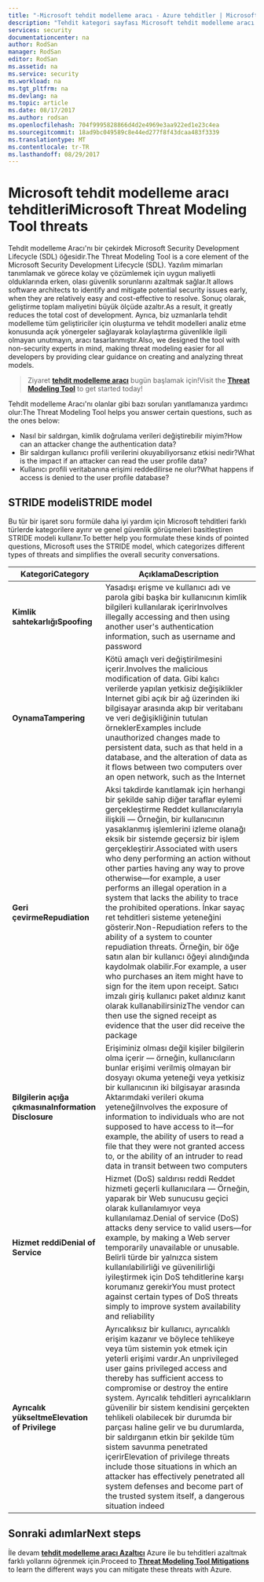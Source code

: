 ```yaml
---
title: "-Microsoft tehdit modelleme aracı - Azure tehditler | Microsoft Docs"
description: "Tehdit kategori sayfası Microsoft tehdit modelleme aracı için kullanıma sunulan tüm kategorileri içeren tehditleri oluşturulur."
services: security
documentationcenter: na
author: RodSan
manager: RodSan
editor: RodSan
ms.assetid: na
ms.service: security
ms.workload: na
ms.tgt_pltfrm: na
ms.devlang: na
ms.topic: article
ms.date: 08/17/2017
ms.author: rodsan
ms.openlocfilehash: 704f9995828866d4d2e4969e3aa922ed1e23c4ea
ms.sourcegitcommit: 18ad9bc049589c8e44ed277f8f43dcaa483f3339
ms.translationtype: MT
ms.contentlocale: tr-TR
ms.lasthandoff: 08/29/2017
---
```

# <a name="microsoft-threat-modeling-tool-threats"></a><span data-ttu-id="96546-103">Microsoft tehdit modelleme aracı tehditleri</span><span class="sxs-lookup"><span data-stu-id="96546-103">Microsoft Threat Modeling Tool threats</span></span>

<span data-ttu-id="96546-104">Tehdit modelleme Aracı'nı bir çekirdek Microsoft Security Development Lifecycle (SDL) öğesidir.</span><span class="sxs-lookup"><span data-stu-id="96546-104">The Threat Modeling Tool is a core element of the Microsoft Security Development Lifecycle (SDL).</span></span> <span data-ttu-id="96546-105">Yazılım mimarları tanımlamak ve görece kolay ve çözümlemek için uygun maliyetli olduklarında erken, olası güvenlik sorunlarını azaltmak sağlar.</span><span class="sxs-lookup"><span data-stu-id="96546-105">It allows software architects to identify and mitigate potential security issues early, when they are relatively easy and cost-effective to resolve.</span></span> <span data-ttu-id="96546-106">Sonuç olarak, geliştirme toplam maliyetini büyük ölçüde azaltır.</span><span class="sxs-lookup"><span data-stu-id="96546-106">As a result, it greatly reduces the total cost of development.</span></span> <span data-ttu-id="96546-107">Ayrıca, biz uzmanlarla tehdit modelleme tüm geliştiriciler için oluşturma ve tehdit modelleri analiz etme konusunda açık yönergeler sağlayarak kolaylaştırma güvenlikle ilgili olmayan unutmayın, aracı tasarlanmıştır.</span><span class="sxs-lookup"><span data-stu-id="96546-107">Also, we designed the tool with non-security experts in mind, making threat modeling easier for all developers by providing clear guidance on creating and analyzing threat models.</span></span>

> <span data-ttu-id="96546-108">Ziyaret  **[tehdit modelleme aracı](./azure-security-threat-modeling-tool.md)**  bugün başlamak için!</span><span class="sxs-lookup"><span data-stu-id="96546-108">Visit the **[Threat Modeling Tool](./azure-security-threat-modeling-tool.md)** to get started today!</span></span>

<span data-ttu-id="96546-109">Tehdit modelleme Aracı'nı olanlar gibi bazı soruları yanıtlamanıza yardımcı olur:</span><span class="sxs-lookup"><span data-stu-id="96546-109">The Threat Modeling Tool helps you answer certain questions, such as the ones below:</span></span>

* <span data-ttu-id="96546-110">Nasıl bir saldırgan, kimlik doğrulama verileri değiştirebilir miyim?</span><span class="sxs-lookup"><span data-stu-id="96546-110">How can an attacker change the authentication data?</span></span>
* <span data-ttu-id="96546-111">Bir saldırgan kullanıcı profili verilerini okuyabiliyorsanız etkisi nedir?</span><span class="sxs-lookup"><span data-stu-id="96546-111">What is the impact if an attacker can read the user profile data?</span></span>
* <span data-ttu-id="96546-112">Kullanıcı profili veritabanına erişimi reddedilirse ne olur?</span><span class="sxs-lookup"><span data-stu-id="96546-112">What happens if access is denied to the user profile database?</span></span>

## <a name="stride-model"></a><span data-ttu-id="96546-113">STRIDE modeli</span><span class="sxs-lookup"><span data-stu-id="96546-113">STRIDE model</span></span>

<span data-ttu-id="96546-114">Bu tür bir işaret soru formüle daha iyi yardım için Microsoft tehditleri farklı türlerde kategorilere ayırır ve genel güvenlik görüşmeleri basitleştiren STRIDE modeli kullanır.</span><span class="sxs-lookup"><span data-stu-id="96546-114">To better help you formulate these kinds of pointed questions, Microsoft uses the STRIDE model, which categorizes different types of threats and simplifies the overall security conversations.</span></span>

| <span data-ttu-id="96546-115">Kategori</span><span class="sxs-lookup"><span data-stu-id="96546-115">Category</span></span> | <span data-ttu-id="96546-116">Açıklama</span><span class="sxs-lookup"><span data-stu-id="96546-116">Description</span></span> |
| -------- | ----------- |
| <span data-ttu-id="96546-117">**Kimlik sahtekarlığı**</span><span class="sxs-lookup"><span data-stu-id="96546-117">**Spoofing**</span></span> | <span data-ttu-id="96546-118">Yasadışı erişme ve kullanıcı adı ve parola gibi başka bir kullanıcının kimlik bilgileri kullanılarak içerir</span><span class="sxs-lookup"><span data-stu-id="96546-118">Involves illegally accessing and then using another user's authentication information, such as username and password</span></span> |
| <span data-ttu-id="96546-119">**Oynama**</span><span class="sxs-lookup"><span data-stu-id="96546-119">**Tampering**</span></span> | <span data-ttu-id="96546-120">Kötü amaçlı veri değiştirilmesini içerir.</span><span class="sxs-lookup"><span data-stu-id="96546-120">Involves the malicious modification of data.</span></span> <span data-ttu-id="96546-121">Gibi kalıcı verilerde yapılan yetkisiz değişiklikler Internet gibi açık bir ağ üzerinden iki bilgisayar arasında akıp bir veritabanı ve veri değişikliğinin tutulan örnekler</span><span class="sxs-lookup"><span data-stu-id="96546-121">Examples include unauthorized changes made to persistent data, such as that held in a database, and the alteration of data as it flows between two computers over an open network, such as the Internet</span></span> |
| <span data-ttu-id="96546-122">**Geri çevirme**</span><span class="sxs-lookup"><span data-stu-id="96546-122">**Repudiation**</span></span> | <span data-ttu-id="96546-123">Aksi takdirde kanıtlamak için herhangi bir şekilde sahip diğer taraflar eylemi gerçekleştirme Reddet kullanıcılarıyla ilişkili — Örneğin, bir kullanıcının yasaklanmış işlemlerini izleme olanağı eksik bir sistemde geçersiz bir işlem gerçekleştirir.</span><span class="sxs-lookup"><span data-stu-id="96546-123">Associated with users who deny performing an action without other parties having any way to prove otherwise—for example, a user performs an illegal operation in a system that lacks the ability to trace the prohibited operations.</span></span> <span data-ttu-id="96546-124">İnkar sayaç ret tehditleri sisteme yeteneğini gösterir.</span><span class="sxs-lookup"><span data-stu-id="96546-124">Non-Repudiation refers to the ability of a system to counter repudiation threats.</span></span> <span data-ttu-id="96546-125">Örneğin, bir öğe satın alan bir kullanıcı öğeyi alındığında kaydolmak olabilir.</span><span class="sxs-lookup"><span data-stu-id="96546-125">For example, a user who purchases an item might have to sign for the item upon receipt.</span></span> <span data-ttu-id="96546-126">Satıcı imzalı giriş kullanıcı paket aldınız kanıt olarak kullanabilirsiniz</span><span class="sxs-lookup"><span data-stu-id="96546-126">The vendor can then use the signed receipt as evidence that the user did receive the package</span></span> |
| <span data-ttu-id="96546-127">**Bilgilerin açığa çıkmasına**</span><span class="sxs-lookup"><span data-stu-id="96546-127">**Information Disclosure**</span></span> | <span data-ttu-id="96546-128">Erişiminiz olması değil kişiler bilgilerin olma içerir — örneğin, kullanıcıların bunlar erişimi verilmiş olmayan bir dosyayı okuma yeteneği veya yetkisiz bir kullanıcının iki bilgisayar arasında Aktarımdaki verileri okuma yeteneği</span><span class="sxs-lookup"><span data-stu-id="96546-128">Involves the exposure of information to individuals who are not supposed to have access to it—for example, the ability of users to read a file that they were not granted access to, or the ability of an intruder to read data in transit between two computers</span></span> |
| <span data-ttu-id="96546-129">**Hizmet reddi**</span><span class="sxs-lookup"><span data-stu-id="96546-129">**Denial of Service**</span></span> | <span data-ttu-id="96546-130">Hizmet (DoS) saldırısı reddi Reddet hizmeti geçerli kullanıcılara — Örneğin, yaparak bir Web sunucusu geçici olarak kullanılamıyor veya kullanılamaz.</span><span class="sxs-lookup"><span data-stu-id="96546-130">Denial of service (DoS) attacks deny service to valid users—for example, by making a Web server temporarily unavailable or unusable.</span></span> <span data-ttu-id="96546-131">Belirli türde bir yalnızca sistem kullanılabilirliği ve güvenilirliği iyileştirmek için DoS tehditlerine karşı korumanız gerekir</span><span class="sxs-lookup"><span data-stu-id="96546-131">You must protect against certain types of DoS threats simply to improve system availability and reliability</span></span> |
| <span data-ttu-id="96546-132">**Ayrıcalık yükseltme**</span><span class="sxs-lookup"><span data-stu-id="96546-132">**Elevation of Privilege**</span></span> | <span data-ttu-id="96546-133">Ayrıcalıksız bir kullanıcı, ayrıcalıklı erişim kazanır ve böylece tehlikeye veya tüm sistemin yok etmek için yeterli erişimi vardır.</span><span class="sxs-lookup"><span data-stu-id="96546-133">An unprivileged user gains privileged access and thereby has sufficient access to compromise or destroy the entire system.</span></span> <span data-ttu-id="96546-134">Ayrıcalık tehditleri ayrıcalıkların güvenilir bir sistem kendisini gerçekten tehlikeli olabilecek bir durumda bir parçası haline gelir ve bu durumlarda, bir saldırganın etkin bir şekilde tüm sistem savunma penetrated içerir</span><span class="sxs-lookup"><span data-stu-id="96546-134">Elevation of privilege threats include those situations in which an attacker has effectively penetrated all system defenses and become part of the trusted system itself, a dangerous situation indeed</span></span> |

## <a name="next-steps"></a><span data-ttu-id="96546-135">Sonraki adımlar</span><span class="sxs-lookup"><span data-stu-id="96546-135">Next steps</span></span>

<span data-ttu-id="96546-136">İle devam  **[tehdit modelleme aracı Azaltıcı](./azure-security-threat-modeling-tool-mitigations.md)**  Azure ile bu tehditleri azaltmak farklı yollarını öğrenmek için.</span><span class="sxs-lookup"><span data-stu-id="96546-136">Proceed to **[Threat Modeling Tool Mitigations](./azure-security-threat-modeling-tool-mitigations.md)** to learn the different ways you can mitigate these threats with Azure.</span></span>